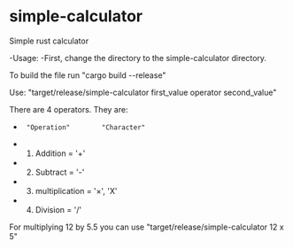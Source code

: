 # simple-calculator
Simple rust calculator

-Usage:
-First, change the directory to the simple-calculator directory.

To build the file run "cargo build --release"

Use: "target/release/simple-calculator first_value operator second_value"

There are 4 operators. They are:
 -      "Operation"        "Character"
 -   1. Addition         =   '+'
 -   2. Subtract         =   '-'
 -   3. multiplication   =   '×', 'X'
 -   4. Division         =   '/'

For multiplying 12 by 5.5 you can use "target/release/simple-calculator 12 x 5"